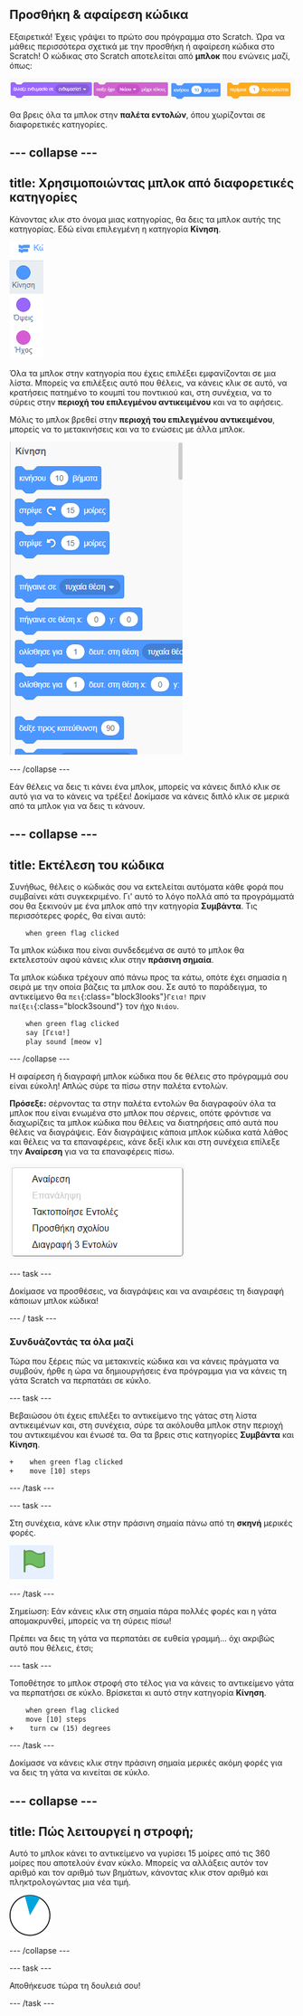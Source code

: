 ## Προσθήκη & αφαίρεση κώδικα

Εξαιρετικά! Έχεις γράψει το πρώτο σου πρόγραμμα στο Scratch. Ώρα να μάθεις περισσότερα σχετικά με την προσθήκη ή αφαίρεση κώδικα στο Scratch! Ο κώδικας στο Scratch αποτελείται από **μπλοκ** που ενώνεις μαζί, όπως:

![](images/code1.png)

Θα βρεις όλα τα μπλοκ στην **παλέτα εντολών**, όπου χωρίζονται σε διαφορετικές κατηγορίες.

--- collapse ---
---
title: Χρησιμοποιώντας μπλοκ από διαφορετικές κατηγορίες
---

Κάνοντας κλικ στο όνομα μιας κατηγορίας, θα δεις τα μπλοκ αυτής της κατηγορίας. Εδώ είναι επιλεγμένη η κατηγορία **Κίνηση**.

![](images/code2a.png)

Όλα τα μπλοκ στην κατηγορία που έχεις επιλέξει εμφανίζονται σε μια λίστα. Μπορείς να επιλέξεις αυτό που θέλεις, να κάνεις κλικ σε αυτό, να κρατήσεις πατημένο το κουμπί του ποντικιού και, στη συνέχεια, να το σύρεις στην **περιοχή του επιλεγμένου αντικειμένου** και να το αφήσεις.

Μόλις το μπλοκ βρεθεί στην **περιοχή του επιλεγμένου αντικειμένου**, μπορείς να το μετακινήσεις και να το ενώσεις με άλλα μπλοκ.

![](images/code2b.png)

--- /collapse ---

Εάν θέλεις να δεις τι κάνει ένα μπλοκ, μπορείς να κάνεις διπλό κλικ σε αυτό για να το κάνεις να τρέξει! Δοκίμασε να κάνεις διπλό κλικ σε μερικά από τα μπλοκ για να δεις τι κάνουν.

--- collapse ---
---
title: Εκτέλεση του κώδικα
---

Συνήθως, θέλεις ο κώδικάς σου να εκτελείται αυτόματα κάθε φορά που συμβαίνει κάτι συγκεκριμένο. Γι' αυτό το λόγο πολλά από τα προγράμματά σου θα ξεκινούν με ένα μπλοκ από την κατηγορία **Συμβάντα**. Τις περισσότερες φορές, θα είναι αυτό:

```blocks3
    when green flag clicked
```

Τα μπλοκ κώδικα που είναι συνδεδεμένα σε αυτό το μπλοκ θα εκτελεστούν αφού κάνεις κλικ στην **πράσινη σημαία**.

Τα μπλοκ κώδικα τρέχουν από πάνω προς τα κάτω, οπότε έχει σημασία η σειρά με την οποία βάζεις τα μπλοκ σου. Σε αυτό το παράδειγμα, το αντικείμενο θα `πει`{:class="block3looks"}`Γεια!` πριν `παίξει`{:class="block3sound"} τον ήχο `Νιάου`.


```blocks3
    when green flag clicked
    say [Γεια!]
    play sound [meow v]
```

--- /collapse ---

Η αφαίρεση ή διαγραφή μπλοκ κώδικα που δε θέλεις στο πρόγραμμά σου είναι εύκολη! Απλώς σύρε τα πίσω στην παλέτα εντολών.

**Πρόσεξε:** σέρνοντας τα στην παλέτα εντολών θα διαγραφούν όλα τα μπλοκ που είναι ενωμένα στο μπλοκ που σέρνεις, οπότε φρόντισε να διαχωρίζεις τα μπλοκ κώδικα που θέλεις να διατηρήσεις από αυτά που θέλεις να διαγράψεις. Εάν διαγράψεις κάποια μπλοκ κώδικα κατά λάθος και θέλεις να τα επαναφέρεις, κάνε δεξί κλικ και στη συνέχεια επίλεξε την **Αναίρεση** για να τα επαναφέρεις πίσω.

![](images/code6.png)

--- task ---

Δοκίμασε να προσθέσεις, να διαγράψεις και να αναιρέσεις τη διαγραφή κάποιων μπλοκ κώδικα!

--- / task ---

### Συνδυάζοντάς τα όλα μαζί

Τώρα που ξέρεις πώς να μετακινείς κώδικα και να κάνεις πράγματα να συμβούν, ήρθε η ώρα να δημιουργήσεις ένα πρόγραμμα για να κάνεις τη γάτα Scratch να περπατάει σε κύκλο.

--- task ---

Βεβαιώσου ότι έχεις επιλέξει το αντικείμενο της γάτας στη λίστα αντικειμένων και, στη συνέχεια, σύρε τα ακόλουθα μπλοκ στην περιοχή του αντικειμένου και ένωσέ τα. Θα τα βρεις στις κατηγορίες **Συμβάντα** και **Κίνηση**.

```blocks3
+    when green flag clicked
+    move [10] steps
```

--- /task ---

--- task ---

Στη συνέχεια, κάνε κλικ στην πράσινη σημαία πάνω από τη **σκηνή** μερικές φορές.

![](images/code7.png)

--- /task ---

Σημείωση: Εάν κάνεις κλικ στη σημαία πάρα πολλές φορές και η γάτα απομακρυνθεί, μπορείς να τη σύρεις πίσω!

Πρέπει να δεις τη γάτα να περπατάει σε ευθεία γραμμή... όχι ακριβώς αυτό που θέλεις, έτσι;

--- task ---

Τοποθέτησε το μπλοκ στροφή στο τέλος για να κάνεις το αντικείμενο γάτα να περπατήσει σε κύκλο. Βρίσκεται κι αυτό στην κατηγορία **Κίνηση**.

```blocks3
    when green flag clicked
    move [10] steps
+    turn cw (15) degrees
```

--- /task ---

Δοκίμασε να κάνεις κλικ στην πράσινη σημαία μερικές ακόμη φορές για να δεις τη γάτα να κινείται σε κύκλο.

--- collapse ---
---
title: Πώς λειτουργεί η στροφή;
---

Αυτό το μπλοκ κάνει το αντικείμενο να γυρίσει 15 μοίρες από τις 360 μοίρες που αποτελούν έναν κύκλο. Μπορείς να αλλάξεις αυτόν τον αριθμό και τον αριθμό των βημάτων, κάνοντας κλικ στον αριθμό και πληκτρολογώντας μια νέα τιμή.

![](images/code9.png)

--- /collapse ---

--- task ---

Αποθήκευσε τώρα τη δουλειά σου!

--- /task ---

